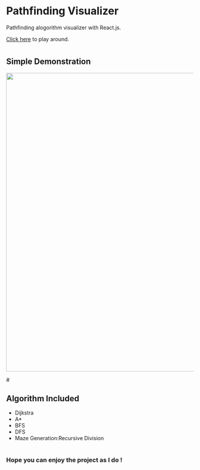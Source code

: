 # Pathfinding Visualizer

Pathfinding alogorithm visualizer with React.js.

[Click here](https://clever-villani-dd7616.netlify.app/) to play around.

#

## Simple Demonstration
<p><img align="center" src="https://github.com/CarmenXia/Pathfinding-Visualizer/blob/master/Pathfinding%20visualizer%20demo.gif" width="1000" height="800"/></p>
#

## Algorithm Included

- Dijkstra
- A\*
- BFS
- DFS
- Maze Generation:Recursive Division

#

### Hope you can enjoy the project as I do !
